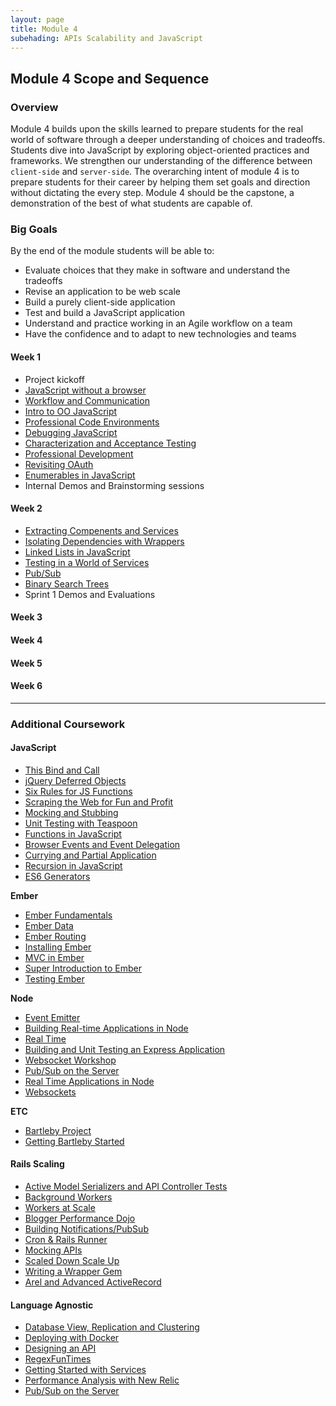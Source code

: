 ```yaml
---
layout: page
title: Module 4
subehading: APIs Scalability and JavaScript
---
```


## Module 4 Scope and Sequence

### Overview

Module 4 builds upon the skills learned to prepare students for the real world of software through a deeper understanding of choices and tradeoffs. Students dive into JavaScript by exploring object-oriented practices and frameworks. We strengthen our understanding of the difference between `client-side` and `server-side`. The overarching intent of module 4 is to prepare students for their career by helping them set goals and direction without dictating the every step. Module 4 should be the capstone, a demonstration of the best of what students are capable of.

### Big Goals

By the end of the module students will be able to:

* Evaluate choices that they make in software and understand the tradeoffs
* Revise an application to be web scale
* Build a purely client-side application
* Test and build a JavaScript application
* Understand and practice working in an Agile workflow on a team
* Have the confidence and to adapt to new technologies and teams

#### Week 1

* Project kickoff
* [JavaScript without a browser]()
* [Workflow and Communication]()
* [Intro to OO JavaScript]()
* [Professional Code Environments]()
* [Debugging JavaScript](./debugging_javascript)
* [Characterization and Acceptance Testing]()
* [Professional Development]()
* [Revisiting OAuth]()
* [Enumerables in JavaScript]()
* Internal Demos and Brainstorming sessions


#### Week 2

* [Extracting Compenents and Services]()
* [Isolating Dependencies with Wrappers]()
* [Linked Lists in JavaScript]()
* [Testing in a World of Services]()
* [Pub/Sub]()
* [Binary Search Trees]()
* Sprint 1 Demos and Evaluations

#### Week 3


#### Week 4


#### Week 5



#### Week 6

-------

### Additional Coursework

#### JavaScript

* [This Bind and Call](lessons/javascript_function_contexts_this_bind_and_call)
* [jQuery Deferred Objects](lessons/jquery_deferreds)
* [Six Rules for JS Functions](lessons/six_rules_for_js_functions)
* [Scraping the Web for Fun and Profit](lessonsweb_scraping_for_fun_and_profit)
* [Mocking and Stubbing](lessons/mocking_and_stubbing)
* [Unit Testing with Teaspoon](lessons/testing_javascript_in_rails)
* [Functions in JavaScript](https://github.com/mdn/advanced-js-fundamentals-ck/tree/gh-pages/tutorials/02-functions)
* [Browser Events and Event Delegation](https://github.com/mdn/advanced-js-fundamentals-ck/tree/gh-pages/tutorials/04-events)
* [Currying and Partial Application](https://github.com/mdn/advanced-js-fundamentals-ck/blob/gh-pages/tutorials/02-functions/02-currying-and-partial-application.md)
* [Recursion in JavaScript](https://github.com/mdn/advanced-js-fundamentals-ck/blob/gh-pages/tutorials/02-functions/04-recursion.md)
* [ES6 Generators](https://github.com/mdn/advanced-js-fundamentals-ck/blob/gh-pages/tutorials/02-functions/05-generators.md)

**Ember**

* [Ember Fundamentals](lessons/ember_fundamentals)
* [Ember Data](lessons/ember_data)
* [Ember Routing](lessons/ember_routing)
* [Installing Ember](lessons/installing_ember)
* [MVC in Ember](lessons/mvc_in_ember)
* [Super Introduction to Ember](lessons/super-introduction-to-ember)
* [Testing Ember](lessons/testing_ember)

**Node**

* [Event Emitter](lessons/event_emitter)
* [Building Real-time Applications in Node](lessons/real_time_applications_with_node)
* [Real Time](lessons/real_time)
* [Building and Unit Testing an Express Application](https://github.com/turingschool-examples/pizza-express)
* [Websocket Workshop](lessons/websockets_workshop)
* [Pub/Sub on the Server](lessons/pubsub_on_the_server)
* [Real Time Applications in Node](lessons/real_time_applications_with_node)
* [Websockets](lessons/websockets_workshop)

**ETC**

* [Bartleby Project](lessons/bartleby_project)
* [Getting Bartleby Started](lessons/getting-bartleby-started.md)

#### Rails Scaling

* [Active Model Serializers and API Controller Tests](lessons/active_model_serializers_and_api_controller_tests)
* [Background Workers](lessons/background_workers_revisited)
* [Workers at Scale](lessons/workers_at_scale)
* [Blogger Performance Dojo](lessons/blogger_performance_workshop)
* [Building Notifications/PubSub](lessons/building_notifications)
* [Cron & Rails Runner](lessons/cron_and_rails_runner)
* [Mocking APIs](lessons/mocking_apis_v2)
* [Scaled Down Scale Up](lessons/scaled_down_scale_up)
* [Writing a Wrapper Gem](lessons/writing_a_wrapper_gem)
* [Arel and Advanced ActiveRecord](lessons/advanced_active_record_queries)

#### Language Agnostic

* [Database View, Replication and Clustering](lessons/database_views_replication_clustering)
* [Deploying with Docker](lessons/deploying_with_docker)
* [Designing an API](lessons/designing_an_api)
* [RegexFunTimes](lessons/regex_fun)
* [Getting Started with Services](lessons/getting_started_with_services)
* [Performance Analysis with New Relic](lessons/performance_analysis_with_newrelic)
* [Pub/Sub on the Server](lessons/pubsub_on_the_server)
